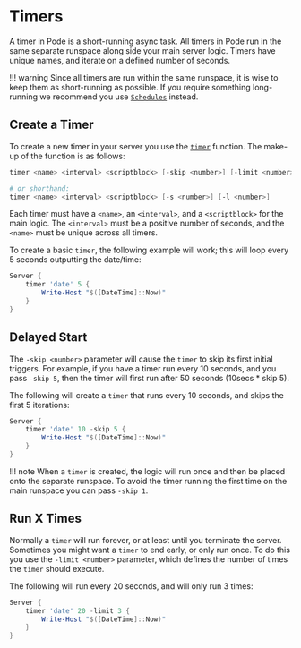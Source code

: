 # Timers

A timer in Pode is a short-running async task. All timers in Pode run in the same separate runspace along side your main server logic. Timers have unique names, and iterate on a defined number of seconds.

!!! warning
    Since all timers are run within the same runspace, it is wise to keep them as short-running as possible. If you require something long-running we recommend you use [`Schedules`](../Schedules) instead.

## Create a Timer

To create a new timer in your server you use the [`timer`](../../Functions/Core/Timer) function. The make-up of the function is as follows:

```powershell
timer <name> <interval> <scriptblock> [-skip <number>] [-limit <number>]

# or shorthand:
timer <name> <interval> <scriptblock> [-s <number>] [-l <number>]
```

Each timer must have a `<name>`, an `<interval>`, and a `<scriptblock>` for the main logic. The `<interval>` must be a positive number of seconds, and the `<name>` must be unique across all timers.

To create a basic `timer`, the following example will work; this will loop every 5 seconds outputting the date/time:

```powershell
Server {
    timer 'date' 5 {
        Write-Host "$([DateTime]::Now)"
    }
}
```

## Delayed Start

The `-skip <number>` parameter will cause the `timer` to skip its first initial triggers. For example, if you have a timer run every 10 seconds, and you pass `-skip 5`, then the timer will first run after 50 seconds (10secs * skip 5).

The following will create a `timer` that runs every 10 seconds, and skips the first 5 iterations:

```powershell
Server {
    timer 'date' 10 -skip 5 {
        Write-Host "$([DateTime]::Now)"
    }
}
```

!!! note
    When a `timer` is created, the logic will run once and then be placed onto the separate runspace. To avoid the timer running the first time on the main runspace you can pass `-skip 1`.

## Run X Times

Normally a `timer` will run forever, or at least until you terminate the server. Sometimes you might want a `timer` to end early, or only run once. To do this you use the `-limit <number>` parameter, which defines the number of times the `timer` should execute.

The following will run every 20 seconds, and will only run 3 times:

```powershell
Server {
    timer 'date' 20 -limit 3 {
        Write-Host "$([DateTime]::Now)"
    }
}
```
